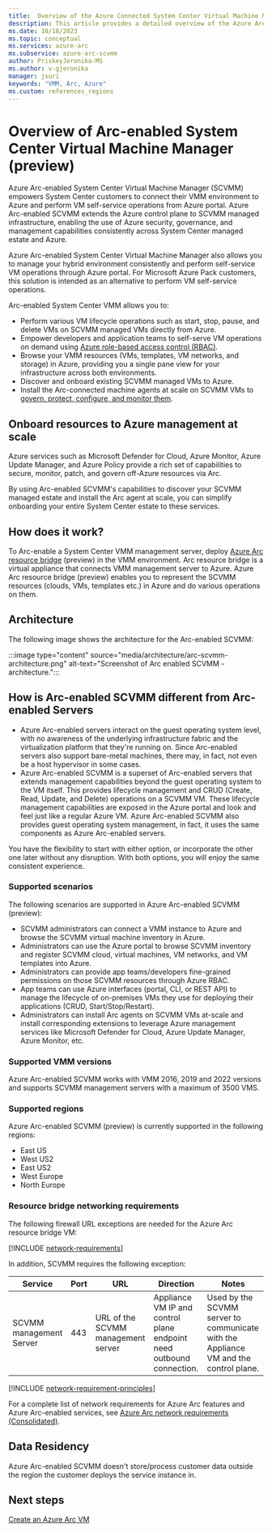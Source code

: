 ```yaml
---
title:  Overview of the Azure Connected System Center Virtual Machine Manager (preview)
description: This article provides a detailed overview of the Azure Arc-enabled System Center Virtual Machine Manager (preview).
ms.date: 10/18/2023
ms.topic: conceptual
ms.services: azure-arc
ms.subservice: azure-arc-scvmm
author: PriskeyJeronika-MS
ms.author: v-gjeronika
manager: jsuri
keywords: "VMM, Arc, Azure"
ms.custom: references_regions
---
```


# Overview of Arc-enabled System Center Virtual Machine Manager (preview)

Azure Arc-enabled System Center Virtual Machine Manager (SCVMM) empowers System Center customers to connect their VMM environment to Azure and perform VM self-service operations from Azure portal. Azure Arc-enabled SCVMM extends the Azure control plane to SCVMM managed infrastructure, enabling the use of Azure security, governance, and management capabilities consistently across System Center managed estate and Azure.

Azure Arc-enabled System Center Virtual Machine Manager also allows you to manage your hybrid environment consistently and perform self-service VM operations through Azure portal. For Microsoft Azure Pack customers, this solution is intended as an alternative to perform VM self-service operations.

Arc-enabled System Center VMM allows you to:

- Perform various VM lifecycle operations such as start, stop, pause, and delete VMs on SCVMM managed VMs directly from Azure.
- Empower developers and application teams to self-serve VM operations on demand using [Azure role-based access control (RBAC)](https://learn.microsoft.com/azure/role-based-access-control/overview).
- Browse your VMM resources (VMs, templates, VM networks, and storage) in Azure, providing you a single pane view for your infrastructure across both environments.
- Discover and onboard existing SCVMM managed VMs to Azure.
- Install the Arc-connected machine agents at scale on SCVMM VMs to [govern, protect, configure, and monitor them](https://learn.microsoft.com/azure/azure-arc/servers/overview#supported-cloud-operations).

## Onboard resources to Azure management at scale

Azure services such as Microsoft Defender for Cloud, Azure Monitor, Azure Update Manager, and Azure Policy provide a rich set of capabilities to secure, monitor, patch, and govern off-Azure resources via Arc.

By using Arc-enabled SCVMM's capabilities to discover your SCVMM managed estate and install the Arc agent at scale, you can simplify onboarding your entire System Center estate to these services.

## How does it work?

To Arc-enable a System Center VMM management server, deploy [Azure Arc resource bridge](../resource-bridge/overview.md) (preview) in the VMM environment. Arc resource bridge is a virtual appliance that connects VMM management server to Azure. Azure Arc resource bridge (preview) enables you to represent the SCVMM resources (clouds, VMs, templates etc.) in Azure and do various operations on them.

## Architecture

The following image shows the architecture for the Arc-enabled SCVMM:

:::image type="content" source="media/architecture/arc-scvmm-architecture.png" alt-text="Screenshot of Arc enabled SCVMM - architecture.":::

## How is Arc-enabled SCVMM different from Arc-enabled Servers

- Azure Arc-enabled servers interact on the guest operating system level, with no awareness of the underlying infrastructure fabric and the virtualization platform that they're running on. Since Arc-enabled servers also support bare-metal machines, there may, in fact, not even be a host hypervisor in some cases.
- Azure Arc-enabled SCVMM is a superset of Arc-enabled servers that extends management capabilities beyond the guest operating system to the VM itself. This provides lifecycle management and CRUD (Create, Read, Update, and Delete) operations on a SCVMM VM. These lifecycle management capabilities are exposed in the Azure portal and look and feel just like a regular Azure VM. Azure Arc-enabled SCVMM also provides guest operating system management, in fact, it uses the same components as Azure Arc-enabled servers.

You have the flexibility to start with either option, or incorporate the other one later without any disruption. With both options, you will enjoy the same consistent experience.

### Supported scenarios

The following scenarios are supported in Azure Arc-enabled SCVMM (preview):

- SCVMM administrators can connect a VMM instance to Azure and browse the SCVMM virtual machine inventory in Azure.
- Administrators can use the Azure portal to browse SCVMM inventory and register SCVMM cloud, virtual machines, VM networks, and VM templates into Azure.
- Administrators can provide app teams/developers fine-grained permissions on those SCVMM resources through Azure RBAC.
- App teams can use Azure interfaces (portal, CLI, or REST API) to manage the lifecycle of on-premises VMs they use for deploying their applications (CRUD, Start/Stop/Restart).
- Administrators can install Arc agents on SCVMM VMs at-scale and install corresponding extensions to leverage Azure management services like Microsoft Defender for Cloud, Azure Update Manager, Azure Monitor, etc.  

### Supported VMM versions

Azure Arc-enabled SCVMM works with VMM 2016, 2019 and 2022 versions and supports SCVMM management servers with a maximum of 3500 VMS.

### Supported regions

Azure Arc-enabled SCVMM (preview) is currently supported in the following regions:

- East US
- West US2
- East US2
- West Europe
- North Europe

### Resource bridge networking requirements

The following firewall URL exceptions are needed for the Azure Arc resource bridge VM:

[!INCLUDE [network-requirements](../resource-bridge/includes/network-requirements.md)]

In addition, SCVMM requires the following exception:

| **Service** | **Port** | **URL** | **Direction** | **Notes**|
| --- | --- | --- | --- | --- |
| SCVMM management Server | 443 | URL of the SCVMM management server | Appliance VM IP and control plane endpoint need outbound connection. | Used by the SCVMM server to communicate with the Appliance VM and the control plane. |

[!INCLUDE [network-requirement-principles](../includes/network-requirement-principles.md)]

For a complete list of network requirements for Azure Arc features and Azure Arc-enabled services, see [Azure Arc network requirements (Consolidated)](../network-requirements-consolidated.md).

## Data Residency

Azure Arc-enabled SCVMM doesn't store/process customer data outside the region the customer deploys the service instance in.

## Next steps

[Create an Azure Arc VM](create-virtual-machine.md)